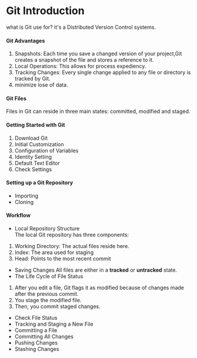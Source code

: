# Git Introduction
what is Git use for?
it's a Distributed Version Control systems.
#### Git Advantages
1. Snapshots:
Each time you save a changed version of your project,Git creates a snapshot of the file and stores a reference to it.
2. Local Operations:
This allows for process expediency.
3. Tracking Changes:
Every single change applied to any file or directory is tracked by Git.
4. minimize lose of data.
#### Git Files
Files in Git can reside in three main states: committed, modified and staged.
#### Getting Started with Git
1. Download Git
2. Initial Customization
  1. Configuration of Variables
  2. Identity Setting
3. Default Text Editor
4. Check Settings
#### Setting up a Git Repository
* Importing
* Cloning
#### Workflow
* Local Repository Structure <br />
The local Git repository has three components:
 1. Working Directory: The actual files reside here.<br />
 2. Index: The area used for staging <br />
 3. Head: Points to the most recent commit <br />
* Saving Changes
All files are either in a **tracked** or **untracked** state.
* The Life Cycle of File Status
 1. After you edit a file, Git flags it as modified because of changes made after the previous commit.<br/>
 2. You stage the modified file.<br/>
 3. Then, you commit staged changes.<br/>
* Check File Status
* Tracking and Staging a New File
* Committing a File
* Committing All Changes
* Pushing Changes
* Stashing Changes
